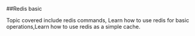 ##Redis basic 

Topic covered include redis commands, Learn how to use redis for basic operations,Learn how to use redis as a simple cache.
